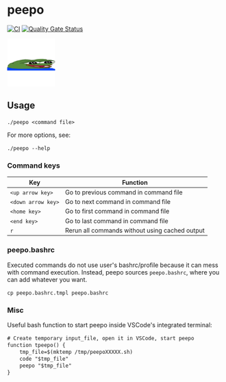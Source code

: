 # peepo

[![CI](https://github.com/sandro-h/peepo/actions/workflows/ci.yml/badge.svg)](https://github.com/sandro-h/peepo/actions/workflows/ci.yml)
[![Quality Gate Status](https://sonarcloud.io/api/project_badges/measure?project=sandro-h_peepo&metric=alert_status)](https://sonarcloud.io/dashboard?id=sandro-h_peepo)

![](widepeepohappy.png)

## Usage

```shell
./peepo <command file>
```

For more options, see:

```shell
./peepo --help
```

### Command keys

| Key | Function |
|-----|-----|
| `<up arrow key>` | Go to previous command in command file |
| `<down arrow key>` | Go to next command in command file |
| `<home key>` | Go to first command in command file |
| `<end key>` | Go to last command in command file |
| `r` | Rerun all commands without using cached output |

### peepo.bashrc

Executed commands do not use user's bashrc/profile because it can mess
with command execution. Instead, peepo sources `peepo.bashrc`, where you
can add whatever you want.

```shell
cp peepo.bashrc.tmpl peepo.bashrc
```

### Misc

Useful bash function to start peepo inside VSCode's integrated terminal:

```shell
# Create temporary input_file, open it in VSCode, start peepo
function tpeepo() {
    tmp_file=$(mktemp /tmp/peepoXXXXX.sh)
    code "$tmp_file"
    peepo "$tmp_file"
}
```
